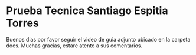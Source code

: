 # Prueba Tecnica Santiago Espitia Torres
Buenos dias por favor seguir el video de guia adjunto ubicado en la carpeta docs.
Muchas gracias, estare atento a sus comentarios.